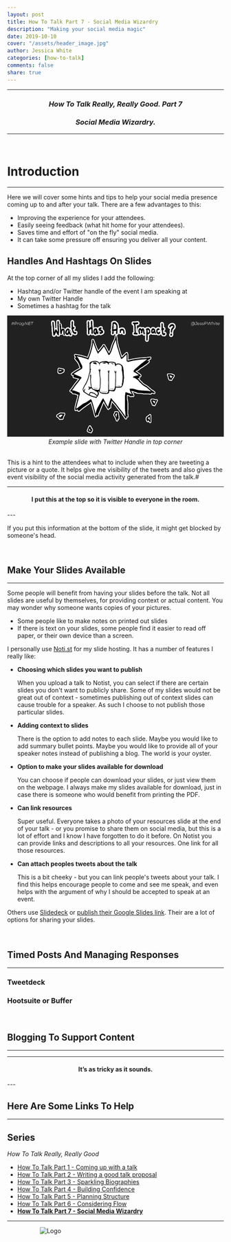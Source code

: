 ```yaml
---
layout: post
title: How To Talk Part 7 - Social Media Wizardry
description: "Making your social media magic"
date: 2019-10-10
cover: "/assets/header_image.jpg"
author: Jessica White
categories: [how-to-talk]
comments: false
share: true
---
```


----
<center>
<h3 class="quote"><i>How To Talk Really, Really Good. Part 7</i> </h3>
<h3 class="quote"><i>Social Media Wizardry.</i> </h3>
</center>

---
<br/>

# Introduction
---

Here we will cover some hints and tips to help your social media presence coming up to and after your talk. There are a few advantages to this:

- Improving the experience for your attendees.
- Easily seeing feedback (what hit home for your attendees).
- Saves time and effort of "on the fly" social media.
- It can take some pressure off ensuring you deliver all your content.

## Handles And Hashtags On Slides

At the top corner of all my slides I add the following:

- Hashtag and/or Twitter handle of the event I am speaking at
- My own Twitter Handle
- Sometimes a hashtag for the talk

<img src="/assets/img/2019-10-10/slide1.png" alt="Example slide with Twitter Handle in top corner"/>
<center>
<i>Example slide with Twitter Handle in top corner</i>
</center>
<br/>

This is a hint to the attendees what to include when they are tweeting a picture or a quote. It helps give me visibility of the tweets and also gives the event visibility of the social media activity generated from the talk.#

---
<center>
<h4 class="quote">I put this at the top so it is visible to everyone in the room.</h4>
</center>
---

If you put this information at the bottom of the slide, it might get blocked by someone's head.

<br/>

## Make Your Slides Available

---

Some people will benefit from having your slides before the talk. Not all slides are useful by themselves, for providing context or actual content. You may wonder why someone wants copies of your pictures.

- Some people like to make notes on printed out slides
- If there is text on your slides, some people find it easier to read off paper, or their own device than a screen.

I personally use <a href="https://noti.st/" target="_blank">Noti.st</a> for my slide hosting. It has a number of features I really like:

- **Choosing which slides you want to publish**
  
  When you upload a talk to Notist, you can select if there are certain slides you don't want to publicly share. Some of my slides would not be great out of context - sometimes publishing out of context slides can cause trouble for a speaker. As such I choose to not publish those particular slides.

- **Adding context to slides**
  
  There is the option to add notes to each slide. Maybe you would like to add summary bullet points. Maybe you would like to provide all of your speaker notes instead of publishing a blog. The world is your oyster.

- **Option to make your slides available for download**
  
  You can choose if people can download your slides, or just view them on the webpage. I always make my slides available for download, just in case there is someone who would benefit from printing the PDF.

- **Can link resources**
  
  Super useful. Everyone takes a photo of your resources slide at the end of your talk - or you promise to share them on social media, but this is a lot of effort and I know I have forgotten to do it before. On Notist you can provide links and descriptions to all your resources. One link for all those resources.

- **Can attach peoples tweets about the talk**
  
  This is a bit cheeky - but you can link people's tweets about your talk. I find this helps encourage people to come and see me speak, and even helps with the argument of why I should be accepted to speak at an event.


Others use <a href="https://www.slidedeck.com/" target="_blank">Slidedeck</a> or <a href="https://support.google.com/docs/answer/183965?co=GENIE.Platform%3DDesktop&hl=en" target="_blank">publish their Google Slides link</a>. Their are a lot of options for sharing your slides.

<br/>

## Timed Posts And Managing Responses

---

### Tweetdeck


### Hootsuite or Buffer


<br/>

## Blogging To Support Content

---


---
<center>
<h4 class="quote">It’s as tricky as it sounds.</h4>
</center>
---



## Here Are Some Links To Help



---

## Series

_How To Talk Really, Really Good_

* <a href="{{site.baseurl}}/2019/01/08/coming-up-with-a-talk-post.html">How To Talk Part 1 - Coming up with a talk</a>
* <a href="{{site.baseurl}}/2019/02/08/writing-a-talk-proposal-post.html">How To Talk Part 2 - Writing a good talk proposal</a>
* <a href="{{site.baseurl}}/2019/02/23/sparkling-biographies-post.html">How To Talk Part 3 - Sparkling Biographies</a>
* <a href="{{site.baseurl}}/2019/03/07/building-confidence-post.html">How To Talk Part 4 - Building Confidence</a>
* <a href="{{site.baseurl}}/2019/04/13/planning-structure-post.html">How To Talk Part 5 - Planning Structure</a>
* <a href="{{site.baseurl}}/2019/05/07/considering-flow-post.html">How To Talk Part 6 - Considering Flow</a>
* <strong><a href="{{site.baseurl}}/2019/10/10/social-media-wizardry.html">How To Talk Part 7 - Social Media Wizardry</a></strong>


---

<div style="text-align:center; width:20%; margin-left: 10%;" markdown="1">
<img src="{{site.baseurl}}/assets/logo.png" alt="Logo">
</div>
